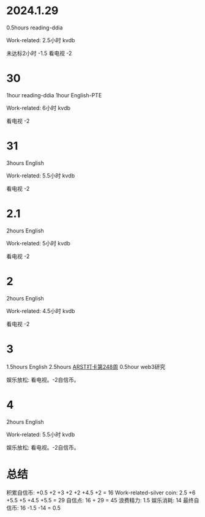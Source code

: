# 2024.1.29
0.5hours reading-ddia

Work-related:
2.5小时 kvdb

未达标2小时 -1.5
看电视 -2

# 30
1hour reading-ddia
1hour English-PTE

Work-related:
6小时 kvdb

看电视 -2

# 31
3hours English

Work-related:
5.5小时 kvdb

看电视 -2

# 2.1
2hours English

Work-related:
5小时 kvdb

看电视 -2

# 2
2hours English

Work-related:
4.5小时 kvdb

看电视 -2

# 3
1.5hours English
2.5hours [ARST打卡第248周](https://www.wolfdan.cn/arst%E6%89%93%E5%8D%A1%E7%AC%AC248%E5%91%A8/)
0.5hour web3研究

娱乐放松: 看电视。-2自信币。

# 4
2hours English

Work-related:
5.5小时 kvdb

娱乐放松: 看电视。-2自信币。

# 总结
积累自信币: +0.5 +2 +3 +2 +2 +4.5 +2 = 16
Work-related-silver coin: 2.5 +6 +5.5 +5 +4.5 +5.5 = 29
自信点: 16 + 29 = 45
浪费精力: 1.5
娱乐消耗: 14
最终自信币: 16 -1.5 -14 = 0.5
